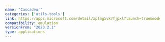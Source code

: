 ```yaml
---
name: "Cascadeur"
categories: ['utils-tools']
link: https://apps.microsoft.com/detail/xpfmg5vk7fjpxl?launch=true&mode=full&hl=en-us&gl=in&ocid=bingwebsearch
compatibility: emulation
versionFrom: "2023.2.1"
type: applications
---
```


